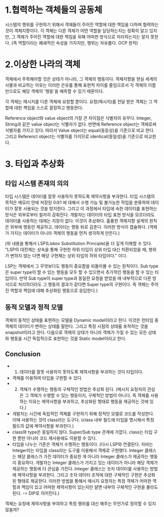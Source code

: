 # 1.협력하는 객체들의 공동체
시스템의 행위를 구현하기 위해서 객체들이 주어진 역할에 대한 책임을 다하며 협력하는 것이 객체지향이다. 각 객체는 다른 객체가 어떤 역할을 담당하는지는 정확히 알고 있지만, 그 객체가 주어진 역할에 대한 책임을 위해 어떠한 방식으로 처리하는지는 알지 못한다. (즉 역할이라는 폐쇄적인 속성을 가지지만, 행위는 자유롭다. OCP 원칙)

# 2.이상한 나라의 객체
객체에서 주목해야할 것은 상태가 아니라, 그 객체의 행동이다. 객체지향을 현실 세계의 사물과 비교하는 이유는 이러한 은유를 통해 표현적 차이를 줄임으로서 각 객체의 이름만으로도 해당 객체의 '행동'을 예측할 수 있기 때문이다.

각 객체는 메시지를 다른 객체에 요청할 뿐이다. 요청(메시지)를 전달 받은 객체는 그 역할에 대한 책임을 스스로 결정하고 행동한다. 

Reference object와 value object의 가장 큰 차이점은 식별자의 유무다. Integer, String과 같은 value object는 식별자가 없다. 반면에 Reference object는 객체로써 식별자를 가지고 있다. 따라서 Value object는 equal(동등성)을 기준으로 비교 한다. 그리고 Referenct object는 식별자를 가지므로 identical(동일성)을 기준으로 비교한다.

# 3. 타입과 추상화
## 타입 시스템 존재의 의의
타입 시스템은 데이터를 잘못 사용하지 못하도록 제약사항을 부과한다. 타입 시스템의 목적은 메모리 안에 저장된 0과1 에 대해서 수행 가능 및 불가능한 작업을 분류하여 데이터가 잘못 사용되는 것을 방지한다. 그리고 이 과정에서 타입에 속한 데이터를 표현하는 방식은 외부로부터 철저히 감춰진다. 개발자는 데이터의 타입 표현 방식을 모르더라도 데이터를 사용하는 데에는 지장이 없다. 이것이 추상화다. 훌륭한 객체지향 설계의 원칙은 외부에 행동만 제공하고, 데이터는 행동 뒤로 감춘다. 이러한 방식이 캡슐화다. (객체가 가지는 데이터가 아니라 객체의 행동을 먼저 생각하게 만든다.)

(위 내용을 통해서 LSP(Liskov Substitution Principle)을 더 깊게 이해할 수 있다. "LSP의 대전제는 상속을 통해 구현한 하위 타입이 상위 타입 대신 치환되었을 때, 행위가 변하지 않는 다면 해당 구현체는 상위 타입의 하위 타입이다." 이다. 

LSP는 객체에서 그 무엇보다도 행동이 중요함을 되돌아볼 수 있는 원칙이다. Sub type은 super type이 할 수 있는 행동을 모두 할 수 있으면서 추가적인 행동을 할 수 있는 타입이다. 만약 Sub type이 super type과 동일한 요청을 받았을 때 내부적으로 다른 방식으로 처리하더라도 그 행동의 결과가 같다면 Super type의 구현이다. 즉 객체는 주어진 역할과 책임에 대해 추상화된 행동으로 응답한다.)

## 동적 모델과 정적 모델
객체의 동적인 상태를 표현하는 모델을 Dynamic model이라고 한다. 이것은 런타임 중 객체의 데이터가 변하는 상태를 말한다. 그리고 특정 시점의 상태를 포착하는 것을 snapshot이라고 한다. 다음으로 객체의 상태가 아니라 객체가 가질 수 있는 모든 상태와 행동을 시간 독립적으로 표현하는 것을 Static model이라고 한다.

## Conclusion
- 1. 데이터를 잘못 사용하지 못하도록 제약사항을 부과하는 것이 타입이다.
- 객체를 이용하여 타입을 구현할 수 있다.
- 2. 객체가 수행하는 행동의 구체적인 방법은 추상화 된다. (메시지 요청자의 관심은 그 객체가 수행할 수 있는 행동이지, 구체적인 방법이 아니다. 즉 객체를 사용하는 이유는 제약사항을 부과하고, 추상화된 형태로 행동을 제공하는 것에 있다.)
- 개발자는 시간에 독립적인 객체를 구현하기 위해 정적인 모델로 코드를 작성한다. 이때 사용하는 것이 class라는 도구다. (class 내부 필드에 타입을 명시해서 특정 필드의 값에 제약사항을 부과한다.)
- class와 type은 동일하지 않다. Super/Sub type 관계에 가깝다. class는 타입 구현 뿐만 아니라 코드 재사용에도 이용할 수 있다.
- 타입을 나누는 기준은 객체가 수행하는 행동이다. (다시 LSP와 연결된다. 자바는 Integer라는 타입을 class라는 도구를 이용해서 객체로 구현했다. Integer 클래스는 해당 클래스가 가진 데이터가 중요한 게 아니라 Integer 클래스가 제공하는 행동이 중요하다. 개발자는 Integer 클래스가 가지고 있는 데이터가 아니라 해당 객체가 제공하는 행동에 더 관심을 가진다. Integer 클래스는 숫자 데이터를 사용하는 방법에 제약사항을 부과한다. 그리고 숫자 데이터 조작에 대한 구체적인 구현은 추상화된 형태로 제공한다. 이러한 방법을 통해서 메시지 요청자는 특정 객체가 어떠한 역할과 책임이 있고 어떠한 제약사항이 있는지만 알면 내부의 구체적인 구현을 몰라도 된다. -> DIP로 이어진다.)


객체는 요청에 제약사항을 부여하고 특정 행위를 대신 해주는 무언가로 정의할 수 있지 않을까?

